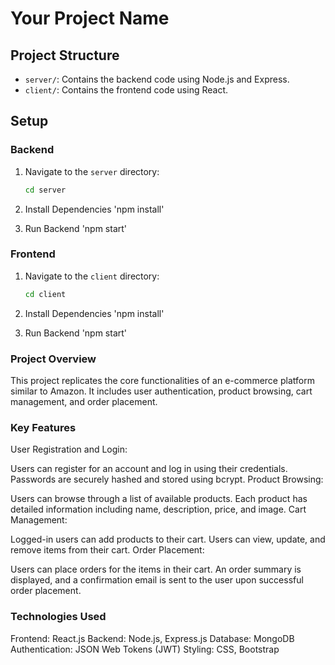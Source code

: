 # Your Project Name

## Project Structure

- `server/`: Contains the backend code using Node.js and Express.
- `client/`: Contains the frontend code using React.

## Setup

### Backend

1. Navigate to the `server` directory:

   ```sh
   cd server
2. Install Dependencies
   'npm install'
3. Run Backend
   'npm start'


### Frontend

1. Navigate to the `client` directory:

   ```sh
   cd client
2. Install Dependencies
   'npm install'
3. Run Backend
   'npm start'

### Project Overview
This project replicates the core functionalities of an e-commerce platform similar to Amazon. It includes user authentication, product browsing, cart management, and order placement.

### Key Features
User Registration and Login:

Users can register for an account and log in using their credentials.
Passwords are securely hashed and stored using bcrypt.
Product Browsing:

Users can browse through a list of available products.
Each product has detailed information including name, description, price, and image.
Cart Management:

Logged-in users can add products to their cart.
Users can view, update, and remove items from their cart.
Order Placement:

Users can place orders for the items in their cart.
An order summary is displayed, and a confirmation email is sent to the user upon successful order placement.

### Technologies Used
Frontend: React.js
Backend: Node.js, Express.js
Database: MongoDB
Authentication: JSON Web Tokens (JWT)
Styling: CSS, Bootstrap
